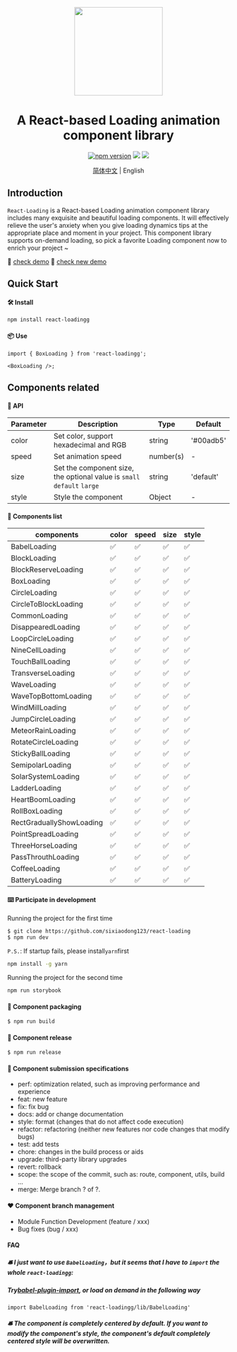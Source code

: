 <p align="center">
  <a href="https://github.com/sixiaodong123/react-loading">
    <img width="200" src="https://github.com/sixiaodong123/react-loading/blob/master/logo.png">
  </a>
</p>

<h1 align="center">A React-based Loading animation component library</h1>
<div align="center">

[![npm version](https://img.shields.io/npm/v/react-loading)](https://www.npmjs.com/package/react-loadingg) [![](https://img.shields.io/github/license/sixiaodong123/react-loading)](https://github.com/sixiaodong123/react-loading/blob/master/LICENSE) [![](https://img.shields.io/npm/dm/react-loadingg)](https://www.npmjs.com/package/react-loadingg)

[简体中文](https://github.com/sixiaodong123/react-loading/blob/master/README-zh-Hans.md) &#124; English

</div>



## Introduction

`React-Loading` is a React-based Loading animation component library includes many exquisite and beautiful loading components. It will effectively relieve the user's anxiety when you give loading dynamics tips at the appropriate place and moment in your project. This component library supports on-demand loading, so pick a favorite Loading component now to enrich your project ~


🎉 [check demo](http://139.196.82.33:8080/iframe.html?id=demo--demo)
🎉 [check new demo](https://www.wopaige.cn/)
## Quick Start

#### 🛠 Install

```
npm install react-loadingg
```

#### 📦 Use

```
import { BoxLoading } from 'react-loadingg';

<BoxLoading />;
```

## Components related

#### 📕 API

| Parameter          |  Description        | Type          | Default  |
| ------------ | ------------ | ------------ | ------------ |
| color  | Set color, support hexadecimal and RGB | string  |  '#00adb5' |
| speed  | Set animation speed  | number(s)  | - |
| size   | Set the component size, the optional value is `small` `default` `large`  | string  |  'default' |
| style  | Style the component  | Object  |  - |

#### 📝 Components list

| components           | color | speed | size  | style | 
| -------------------- | ----- | ----- | ----- | ----- | 
| BabelLoading         | ✅    | ✅    | ✅   | ✅    |
| BlockLoading         | ✅    | ✅    | ✅   | ✅    | 
| BlockReserveLoading  | ✅    | ✅    | ✅   | ✅    | 
| BoxLoading           | ✅    | ✅    | ✅   | ✅    | 
| CircleLoading        | ✅    | ✅    | ✅   | ✅    | 
| CircleToBlockLoading | ✅    | ✅    | ✅   | ✅    | 
| CommonLoading        | ✅    | ✅    | ✅   | ✅    | 
| DisappearedLoading   | ✅    | ✅    | ✅   | ✅    | 
| LoopCircleLoading    | ✅    | ✅    | ✅   | ✅    | 
| NineCellLoading      | ✅    | ✅    | ✅   | ✅    | 
| TouchBallLoading     | ✅    | ✅    | ✅   | ✅    | 
| TransverseLoading    | ✅    | ✅    | ✅   | ✅    | 
| WaveLoading          | ✅    | ✅    | ✅   | ✅    | 
| WaveTopBottomLoading | ✅    | ✅    | ✅   | ✅    | 
| WindMillLoading      | ✅    | ✅    | ✅   | ✅    | 
| JumpCircleLoading    | ✅    | ✅    | ✅   | ✅    | 
| MeteorRainLoading    | ✅    | ✅    | ✅   | ✅    | 
| RotateCircleLoading  | ✅    | ✅    | ✅   | ✅    | 
| StickyBallLoading    | ✅    | ✅    | ✅   | ✅    | 
| SemipolarLoading     | ✅    | ✅    | ✅   | ✅    | 
| SolarSystemLoading   | ✅    | ✅    | ✅   | ✅    |
| LadderLoading        | ✅    | ✅    | ✅   | ✅    |
| HeartBoomLoading     | ✅    | ✅    | ✅   | ✅    |
| RollBoxLoading       | ✅    | ✅    | ✅   | ✅    |
| RectGraduallyShowLoading   | ✅    | ✅    | ✅   | ✅    |
| PointSpreadLoading   | ✅    | ✅    | ✅   | ✅    |
| ThreeHorseLoading   | ✅    | ✅    | ✅   | ✅    |
| PassThrouthLoading   | ✅    | ✅    | ✅   | ✅    |
| CoffeeLoading   | ✅    | ✅    | ✅   | ✅    |
| BatteryLoading   | ✅    | ✅    | ✅   | ✅    |
#### ⌨️ Participate in development

Running the project for the first time
```bash
$ git clone https://github.com/sixiaodong123/react-loading
$ npm run dev
```

`P.S.`: If startup fails, please install`yarn`first
```bash
npm install -g yarn
```

Running the project for the second time

```bash
npm run storybook
```

#### 🔨 Component packaging

```bash
$ npm run build
```

#### 🎉 Component release

```bash
$ npm run release
```

#### 🤝 Component submission specifications

- perf: optimization related, such as improving performance and experience
- feat: new feature
- fix: fix bug
- docs: add or change documentation
- style: format (changes that do not affect code execution)
- refactor: refactoring (neither new features nor code changes that modify bugs)
- test: add tests
- chore: changes in the build process or aids
- upgrade: third-party library upgrades
- revert: rollback
- scope: the scope of the commit, such as: route, component, utils, build ...
- merge: Merge branch ? of ?.

#### ❤️ Component branch management

- Module Function Development (feature / xxx)
- Bug fixes (bug / xxx)

#### FAQ
##### 🛎 I just want to use ```BabelLoading```，but it seems that I have to `import` the whole `react-loadingg`:
##### Try[babel-plugin-import](https://github.com/ant-design/babel-plugin-import), or load on demand in the following way
```
import BabelLoading from 'react-loadingg/lib/BabelLoading'
```
  
##### 🛎 The component is completely centered by default. If you want to modify the component's style, the component's default completely centered style will be overwritten.
